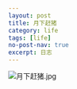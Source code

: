 ```yaml
---
layout: post
title: 月下赶猪
category: life
tags: [life]
no-post-nav: true
excerpt: 日志
---
```


![月下赶猪.jpg](https://i.niupic.com/images/2020/03/18/72Bw.JPG)